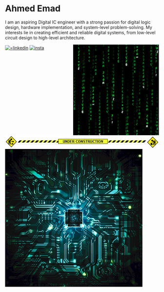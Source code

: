 # Ahmed Emad
I am an aspiring Digital IC engineer with a strong passion for digital logic design, hardware implementation, and system-level problem-solving. My interests lie in creating efficient and reliable digital systems, from low-level circuit design to high-level architecture.


<img src = 'Adds/matrix.gif' alt = 'Awesome Matrix Code' align='right'/>


<a href="https://www.linkedin.com/in/ahmed-emad-aboelsauud" target="blank"><img align="center" src="https://raw.githubusercontent.com/rahuldkjain/github-profile-readme-generator/master/src/images/icons/Social/linked-in-alt.svg" alt="=linkedin" height="30" width="40" /></a>
<a href="https://www.instagram.com/_ahmeedemad/" target="blank"><img align="center" src="https://raw.githubusercontent.com/rahuldkjain/github-profile-readme-generator/master/src/images/icons/Social/instagram.svg" alt="insta" height="30" width="40" /></a>

<img src = 'Adds/under-construction.gif' alt = 'construct' align='Center'/>

<img src = 'Adds/Ic.webp' alt = 'ic' align='left'/>


